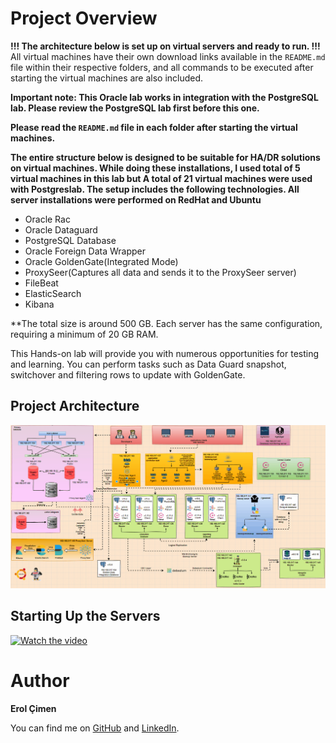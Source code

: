# Project Overview

**!!! The architecture below is set up on virtual servers and ready to run. !!!**  
All virtual machines have their own download links available in the `README.md` file within their respective folders, and all commands to be executed after starting the virtual machines are also included.

**Important note: This Oracle lab works in integration with the PostgreSQL lab. Please review the PostgreSQL lab first before this one.**

**Please read the `README.md` file in each folder after starting the virtual machines.**  

**The entire structure below is designed to be suitable for HA/DR solutions on virtual machines. While doing these installations, I used total of 5 virtual machines in this lab but A total of 21 virtual machines were used with Postgreslab. The setup includes the following technologies. All server installations were performed on RedHat and Ubuntu**

- Oracle Rac  
- Oracle Dataguard  
- PostgreSQL Database  
- Oracle Foreign Data Wrapper
- Oracle GoldenGate(Integrated Mode)
- ProxySeer(Captures all data and sends it to the ProxySeer server)
- FileBeat
- ElasticSearch
- Kibana

**The total size is around 500 GB. Each server has the same configuration, requiring a minimum of 20 GB RAM. 

This Hands-on lab will provide you with numerous opportunities for testing and learning. You can perform tasks such as Data Guard snapshot, switchover and filtering rows to update with GoldenGate.

## Project Architecture

![Project Architecture](https://github.com/ProxySeer/OracleLab/blob/main/Project-Architecture/Project-Architecture.gif)

## Starting Up the Servers

[![Watch the video](https://i.hizliresim.com/2o2po04.PNG)](https://www.youtube.com/watch?v=A_PDvBk6i7Y)

# Author

**Erol Çimen**

You can find me on [GitHub](https://github.com/ProxySeer/PostgresLab) and [LinkedIn](www.linkedin.com/in/erol-çimen-7b86552a0).
